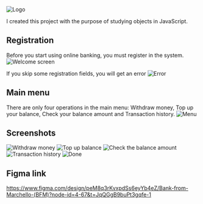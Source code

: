 ![Logo](https://github.com/user-attachments/assets/6d4bec3b-8392-41d1-8e28-68604bbbb3f2)

I created this project with the purpose of studying objects in  JavaScript. 

## Registration
Before you start using online banking, you must register in the system.
![Welcome screen](https://github.com/user-attachments/assets/db47d209-9912-4b37-b522-6abe9b2c20f2)

If you skip some registration fields, you will get an error
![Error](https://github.com/user-attachments/assets/39e25137-d62d-43b7-90ea-819e0062d519)

## Main menu
There are only four operations in the main menu: Withdraw money, Top up your balance, Check your balance amount and Transaction history.
![Menu](https://github.com/user-attachments/assets/d7344ee4-081d-4a58-a944-1c6c3c2614d7)

## Screenshots
![Withdraw money](https://github.com/user-attachments/assets/6e3c086e-a8ba-4276-a171-db80f65fb555)
![Top up balance](https://github.com/user-attachments/assets/b3030e49-6dd3-41e8-bc39-ba10a8ab3cca)
![Check the balance amount](https://github.com/user-attachments/assets/5d938ad7-1e7e-4a08-8f1c-821d4cbcd41b)
![Transaction history](https://github.com/user-attachments/assets/afc4ec00-e668-4bfc-a750-ff301f427864)
![Done](https://github.com/user-attachments/assets/8f4f2102-3198-4283-be1d-6d8c0fe7ea6d)

## Figma link
https://www.figma.com/design/peM8q3rKvxpdSs6eyYb4eZ/Bank-from-Marchello-(BFM)?node-id=4-67&t=JqQGgB9buPt3gqfe-1
